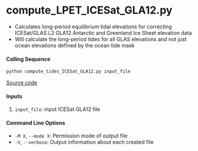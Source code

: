 compute_LPET_ICESat_GLA12.py
============================

- Calculates long-period equilibrium tidal elevations for correcting ICESat/GLAS L2 GLA12 Antarctic and Greenland Ice Sheet elevation data
- Will calculate the long-period tides for all GLAS elevations and not just ocean elevations defined by the ocean tide mask

#### Calling Sequence
```bash
python compute_tides_ICESat_GLA12.py input_file
```
[Source code](https://github.com/tsutterley/pyTMD/blob/main/scripts/compute_LPET_ICESat_GLA12.py)

#### Inputs
1. `input_file`: input ICESat GLA12 file

#### Command Line Options
- `-M X`, `--mode X`: Permission mode of output file
- `-V`, `--verbose`: Output information about each created file

